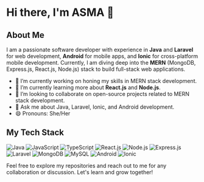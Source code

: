 # Hi there, I'm ASMA 👋

## About Me

I am a passionate software developer with experience in **Java** and **Laravel** for web development, **Android** for mobile apps, and **Ionic** for cross-platform mobile development. Currently, I am diving deep into the **MERN** (MongoDB, Express.js, React.js, Node.js) stack to build full-stack web applications.

- 🔭 I’m currently working on honing my skills in MERN stack development.
- 🌱 I’m currently learning more about **React.js** and **Node.js**.
- 👯 I’m looking to collaborate on open-source projects related to MERN stack development.
- 💬 Ask me about Java, Laravel, Ionic, and Android development.
- 😄 Pronouns: She/Her

## My Tech Stack

![Java](https://img.shields.io/badge/Java-007396?style=flat-square&logo=java&logoColor=white)
![JavaScript](https://img.shields.io/badge/JavaScript-F7DF1E?style=flat-square&logo=javascript&logoColor=black)
![TypeScript](https://img.shields.io/badge/TypeScript-3178C6?style=flat-square&logo=typescript&logoColor=white)
![React.js](https://img.shields.io/badge/React.js-61DAFB?style=flat-square&logo=react&logoColor=black)
![Node.js](https://img.shields.io/badge/Node.js-339933?style=flat-square&logo=node.js&logoColor=white)
![Express.js](https://img.shields.io/badge/Express.js-000000?style=flat-square&logo=express&logoColor=white)
![Laravel](https://img.shields.io/badge/Laravel-FF2D20?style=flat-square&logo=laravel&logoColor=white)
![MongoDB](https://img.shields.io/badge/MongoDB-47A248?style=flat-square&logo=mongodb&logoColor=white)
![MySQL](https://img.shields.io/badge/MySQL-4479A1?style=flat-square&logo=mysql&logoColor=white)
![Android](https://img.shields.io/badge/Android-3DDC84?style=flat-square&logo=android&logoColor=white)
![Ionic](https://img.shields.io/badge/Ionic-3880FF?style=flat-square&logo=ionic&logoColor=white)


Feel free to explore my repositories and reach out to me for any collaboration or discussion. Let's learn and grow together!

